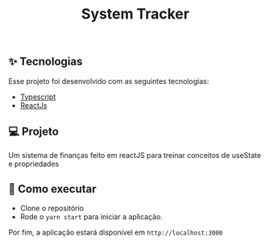 

<h1 align="center">System Tracker</h1>



<br>

## ✨ Tecnologias

Esse projeto foi desenvolvido com as seguintes tecnologias:

- [Typescript](https://www.typescriptlang.org/)
- [ReactJs](https://socket.io/)

## 💻 Projeto

Um sistema de finanças feito em reactJS para treinar conceitos de useState e propriedades

## 🚀 Como executar

- Clone o repositório
- Rode o `yarn start` para iniciar a aplicação.

Por fim, a aplicação estará disponível em `http://localhost:3000`
